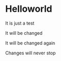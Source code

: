 # Helloworld
It is just a test

It will be changed

It will be changed again

Changes will never stop
